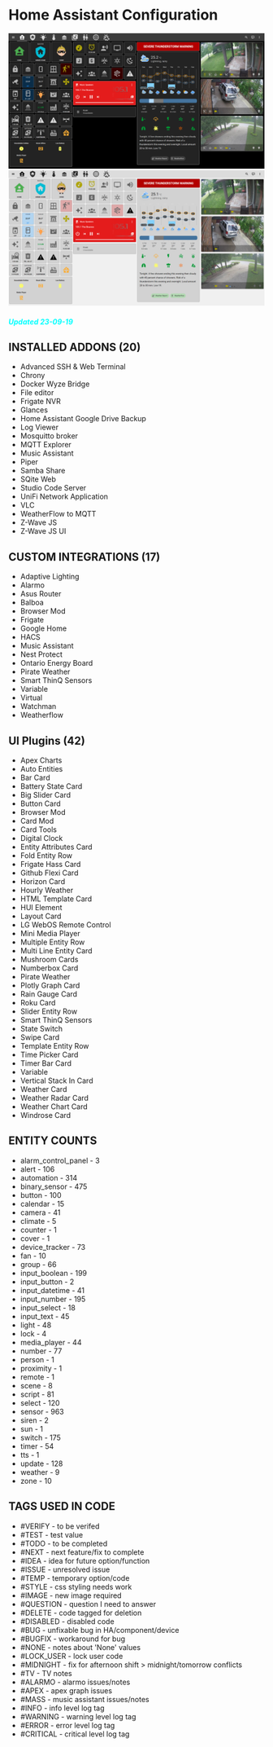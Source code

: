 # Home Assistant Configuration

![Home](https://github.com/jazzyisj/home-assistant-config/blob/master/www/screenshots/browser_home_2023_7_dark.png)
![Home](https://github.com/jazzyisj/home-assistant-config/blob/master/www/screenshots/browser_home_2023_7_light.png)

##### <font color='cyan'>Updated 23-09-19</font>

## INSTALLED ADDONS (20)

- Advanced SSH & Web Terminal
- Chrony
- Docker Wyze Bridge
- File editor
- Frigate NVR
- Glances
- Home Assistant Google Drive Backup
- Log Viewer
- Mosquitto broker
- MQTT Explorer
- Music Assistant
- Piper
- Samba Share
- SQite Web
- Studio Code Server
- UniFi Network Application
- VLC
- WeatherFlow to MQTT
- Z-Wave JS
- Z-Wave JS UI

## CUSTOM INTEGRATIONS (17)

- Adaptive Lighting
- Alarmo
- Asus Router
- Balboa
- Browser Mod
- Frigate
- Google Home
- HACS
- Music Assistant
- Nest Protect
- Ontario Energy Board
- Pirate Weather
- Smart ThinQ Sensors
- Variable
- Virtual
- Watchman
- Weatherflow

## UI Plugins (42)

- Apex Charts
- Auto Entities
- Bar Card
- Battery State Card
- Big Slider Card
- Button Card
- Browser Mod
- Card Mod
- Card Tools
- Digital Clock
- Entity Attributes Card
- Fold Entity Row
- Frigate Hass Card
- Github Flexi Card
- Horizon Card
- Hourly Weather
- HTML Template Card
- HUI Element
- Layout Card
- LG WebOS Remote Control
- Mini Media Player
- Multiple Entity Row
- Multi Line Entity Card
- Mushroom Cards
- Numberbox Card
- Pirate Weather
- Plotly Graph Card
- Rain Gauge Card
- Roku Card
- Slider Entity Row
- Smart ThinQ Sensors
- State Switch
- Swipe Card
- Template Entity Row
- Time Picker Card
- Timer Bar Card
- Variable
- Vertical Stack In Card
- Weather Card
- Weather Radar Card
- Weather Chart Card
- Windrose Card

## ENTITY COUNTS

- alarm_control_panel - 3
- alert - 106
- automation - 314
- binary_sensor - 475
- button - 100
- calendar - 15
- camera - 41
- climate - 5
- counter - 1
- cover - 1
- device_tracker - 73
- fan - 10
- group - 66
- input_boolean - 199
- input_button - 2
- input_datetime - 41
- input_number - 195
- input_select - 18
- input_text - 45
- light - 48
- lock - 4
- media_player - 44
- number - 77
- person - 1
- proximity - 1
- remote - 1
- scene - 8
- script - 81
- select - 120
- sensor - 963
- siren - 2
- sun - 1
- switch - 175
- timer - 54
- tts - 1
- update - 128
- weather - 9
- zone - 10

## TAGS USED IN CODE

- #VERIFY - to be verifed
- #TEST - test value
- #TODO - to be completed
- #NEXT - next feature/fix to complete
- #IDEA - idea for future option/function
- #ISSUE - unresolved issue
- #TEMP - temporary option/code
- #STYLE - css styling needs work
- #IMAGE - new image required
- #QUESTION - question I need to answer
- #DELETE - code tagged for deletion
- #DISABLED - disabled code
- #BUG - unfixable bug in HA/component/device
- #BUGFIX - workaround for bug
- #NONE - notes about 'None' values
- #LOCK_USER - lock user code
- #MIDNIGHT - fix for afternoon shift > midnight/tomorrow conflicts
- #TV - TV notes
- #ALARMO - alarmo issues/notes
- #APEX - apex graph issues
- #MASS - music assistant issues/notes
- #INFO - info level log tag
- #WARNING - warning level log tag
- #ERROR - error level log tag
- #CRITICAL - critical level log tag
